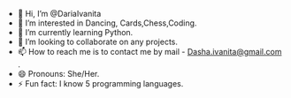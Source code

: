 - 👋 Hi, I’m @DariaIvanita
- 👀 I’m interested in Dancing, Cards,Chess,Coding.
- 🌱 I’m currently learning Python.
- 💞️ I’m looking to collaborate on any projects.
- 📫 How to reach me is to contact me by mail - Dasha.ivanita@gmail.com .
- 😄 Pronouns: She/Her.
- ⚡ Fun fact: I know 5 programming languages.

<!---
DariaIvanita/DariaIvanita is a ✨ special ✨ repository because its `README.md` (this file) appears on your GitHub profile.
You can click the Preview link to take a look at your changes.
--->
